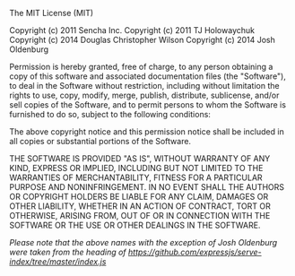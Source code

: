 The MIT License (MIT)

Copyright (c) 2011 Sencha Inc.
Copyright (c) 2011 TJ Holowaychuk
Copyright (c) 2014 Douglas Christopher Wilson
Copyright (c) 2014 Josh Oldenburg

Permission is hereby granted, free of charge, to any person obtaining a copy
of this software and associated documentation files (the "Software"), to deal
in the Software without restriction, including without limitation the rights
to use, copy, modify, merge, publish, distribute, sublicense, and/or sell
copies of the Software, and to permit persons to whom the Software is
furnished to do so, subject to the following conditions:

The above copyright notice and this permission notice shall be included in all
copies or substantial portions of the Software.

THE SOFTWARE IS PROVIDED "AS IS", WITHOUT WARRANTY OF ANY KIND, EXPRESS OR
IMPLIED, INCLUDING BUT NOT LIMITED TO THE WARRANTIES OF MERCHANTABILITY,
FITNESS FOR A PARTICULAR PURPOSE AND NONINFRINGEMENT. IN NO EVENT SHALL THE
AUTHORS OR COPYRIGHT HOLDERS BE LIABLE FOR ANY CLAIM, DAMAGES OR OTHER
LIABILITY, WHETHER IN AN ACTION OF CONTRACT, TORT OR OTHERWISE, ARISING FROM,
OUT OF OR IN CONNECTION WITH THE SOFTWARE OR THE USE OR OTHER DEALINGS IN THE
SOFTWARE.

*Please note that the above names with the exception of Josh Oldenburg were
taken from the heading of https://github.com/expressjs/serve-index/tree/master/index.js*
